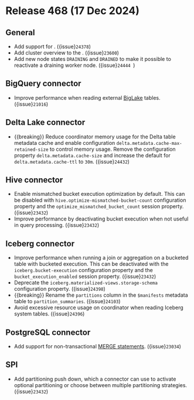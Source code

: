 # Release 468 (17 Dec 2024)

## General

* Add support for [](/udf/python). ({issue}`24378`)
* Add cluster overview to the [](/admin/preview-web-interface). ({issue}`23600`)
* Add new node states `DRAINING` and `DRAINED` to make it possible to reactivate
  a draining worker node. ({issue}`24444 `)

## BigQuery connector

* Improve performance when reading external
  [BigLake](https://cloud.google.com/bigquery/docs/biglake-intro) tables. ({issue}`21016`)

## Delta Lake connector

* {{breaking}} Reduce coordinator memory usage for the Delta table metadata
  cache and enable configuration `delta.metadata.cache-max-retained-size` to
  control memory usage. Remove the configuration property
  `delta.metadata.cache-size` and increase the default for
  `delta.metadata.cache-ttl` to `30m`. ({issue}`24432`)

## Hive connector

* Enable mismatched bucket execution optimization by default. This can be
  disabled with `hive.optimize-mismatched-bucket-count` configuration property
  and the `optimize_mismatched_bucket_count` session property. ({issue}`23432`)
* Improve performance by deactivating bucket execution when not useful in query
  processing. ({issue}`23432`)

## Iceberg connector

* Improve performance when running a join or aggregation on a bucketed table
  with bucketed execution. This can be deactivated with the
  `iceberg.bucket-execution` configuration property and the
  `bucket_execution_enabled` session property. ({issue}`23432`)
* Deprecate the `iceberg.materialized-views.storage-schema` configuration
  property. ({issue}`24398`)  
* {{breaking}} Rename the `partitions` column in the `$manifests` metadata table
  to `partition_summaries`. ({issue}`24103`)
* Avoid excessive resource usage on coordinator when reading Iceberg system
  tables. ({issue}`24396`)

## PostgreSQL connector

* Add support for non-transactional [MERGE statements](/sql/merge). ({issue}`23034`)

## SPI

* Add partitioning push down, which a connector can use to activate optional
  partitioning or choose between multiple partitioning strategies. ({issue}`23432`)
